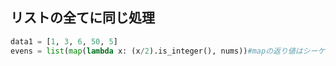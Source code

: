 ## リストの全てに同じ処理
```python
data1 = [1, 3, 6, 50, 5]
evens = list(map(lambda x: (x/2).is_integer(), nums))#mapの返り値はシーケンス
```
